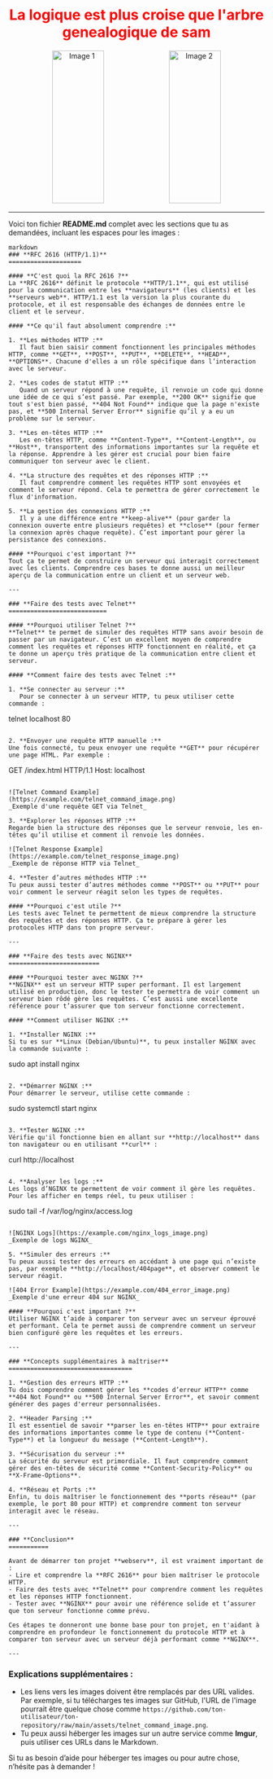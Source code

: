 <h1 align="center" style="color:#FF0000;">
   La logique est plus croise que l'arbre genealogique de sam
</h1>

<p align="center">
  <img src="https://cdn.intra.42.fr/users/74b82ba7e6ebf0bb551b411fd7d835e2/sheiles.jpg" alt="Image 1" width="45%" height="300px" style="border-radius: 10px;"/>
  <img src="https://github.com/Axeltheaxelotl/boite-a-foutre/blob/main/67d0591149b44087559381.gif?raw=true" alt="Image 2" width="45%" height="300px" style="border-radius: 10px;"/>
</p>

---

Voici ton fichier **README.md** complet avec les sections que tu as demandées, incluant les espaces pour les images :

```
markdown
### **RFC 2616 (HTTP/1.1)**  
====================

#### **C'est quoi la RFC 2616 ?**
La **RFC 2616** définit le protocole **HTTP/1.1**, qui est utilisé pour la communication entre les **navigateurs** (les clients) et les **serveurs web**. HTTP/1.1 est la version la plus courante du protocole, et il est responsable des échanges de données entre le client et le serveur.

#### **Ce qu'il faut absolument comprendre :**

1. **Les méthodes HTTP :**  
   Il faut bien saisir comment fonctionnent les principales méthodes HTTP, comme **GET**, **POST**, **PUT**, **DELETE**, **HEAD**, **OPTIONS**. Chacune d'elles a un rôle spécifique dans l’interaction avec le serveur.

2. **Les codes de statut HTTP :**  
   Quand un serveur répond à une requête, il renvoie un code qui donne une idée de ce qui s’est passé. Par exemple, **200 OK** signifie que tout s'est bien passé, **404 Not Found** indique que la page n'existe pas, et **500 Internal Server Error** signifie qu’il y a eu un problème sur le serveur.

3. **Les en-têtes HTTP :**  
   Les en-têtes HTTP, comme **Content-Type**, **Content-Length**, ou **Host**, transportent des informations importantes sur la requête et la réponse. Apprendre à les gérer est crucial pour bien faire communiquer ton serveur avec le client.

4. **La structure des requêtes et des réponses HTTP :**  
   Il faut comprendre comment les requêtes HTTP sont envoyées et comment le serveur répond. Cela te permettra de gérer correctement le flux d'information.

5. **La gestion des connexions HTTP :**  
   Il y a une différence entre **keep-alive** (pour garder la connexion ouverte entre plusieurs requêtes) et **close** (pour fermer la connexion après chaque requête). C’est important pour gérer la persistance des connexions.

#### **Pourquoi c'est important ?**
Tout ça te permet de construire un serveur qui interagit correctement avec les clients. Comprendre ces bases te donne aussi un meilleur aperçu de la communication entre un client et un serveur web.

---

### **Faire des tests avec Telnet**  
===========================

#### **Pourquoi utiliser Telnet ?**
**Telnet** te permet de simuler des requêtes HTTP sans avoir besoin de passer par un navigateur. C’est un excellent moyen de comprendre comment les requêtes et réponses HTTP fonctionnent en réalité, et ça te donne un aperçu très pratique de la communication entre client et serveur.

#### **Comment faire des tests avec Telnet :**

1. **Se connecter au serveur :**  
   Pour se connecter à un serveur HTTP, tu peux utiliser cette commande :
   ```
   telnet localhost 80
   ```

2. **Envoyer une requête HTTP manuelle :**  
   Une fois connecté, tu peux envoyer une requête **GET** pour récupérer une page HTML. Par exemple :
   ```
   GET /index.html HTTP/1.1
   Host: localhost
   ```

   ![Telnet Command Example](https://example.com/telnet_command_image.png)  
   _Exemple d'une requête GET via Telnet_

3. **Explorer les réponses HTTP :**  
   Regarde bien la structure des réponses que le serveur renvoie, les en-têtes qu’il utilise et comment il renvoie les données.

   ![Telnet Response Example](https://example.com/telnet_response_image.png)  
   _Exemple de réponse HTTP via Telnet_

4. **Tester d’autres méthodes HTTP :**  
   Tu peux aussi tester d’autres méthodes comme **POST** ou **PUT** pour voir comment le serveur réagit selon les types de requêtes.

#### **Pourquoi c'est utile ?**
Les tests avec Telnet te permettent de mieux comprendre la structure des requêtes et des réponses HTTP. Ça te prépare à gérer les protocoles HTTP dans ton propre serveur.

---

### **Faire des tests avec NGINX**  
=========================

#### **Pourquoi tester avec NGINX ?**
**NGINX** est un serveur HTTP super performant. Il est largement utilisé en production, donc le tester te permettra de voir comment un serveur bien rôdé gère les requêtes. C’est aussi une excellente référence pour t’assurer que ton serveur fonctionne correctement.

#### **Comment utiliser NGINX :**

1. **Installer NGINX :**  
   Si tu es sur **Linux (Debian/Ubuntu)**, tu peux installer NGINX avec la commande suivante :
   ```
   sudo apt install nginx
   ```

2. **Démarrer NGINX :**  
   Pour démarrer le serveur, utilise cette commande :
   ```
   sudo systemctl start nginx
   ```

3. **Tester NGINX :**  
   Vérifie qu'il fonctionne bien en allant sur **http://localhost** dans ton navigateur ou en utilisant **curl** :
   ```
   curl http://localhost
   ```

4. **Analyser les logs :**  
   Les logs d’NGINX te permettent de voir comment il gère les requêtes. Pour les afficher en temps réel, tu peux utiliser :
   ```
   sudo tail -f /var/log/nginx/access.log
   ```

   ![NGINX Logs](https://example.com/nginx_logs_image.png)  
   _Exemple de logs NGINX_

5. **Simuler des erreurs :**  
   Tu peux aussi tester des erreurs en accédant à une page qui n’existe pas, par exemple **http://localhost/404page**, et observer comment le serveur réagit.

   ![404 Error Example](https://example.com/404_error_image.png)  
   _Exemple d'une erreur 404 sur NGINX_

#### **Pourquoi c'est important ?**
Utiliser NGINX t’aide à comparer ton serveur avec un serveur éprouvé et performant. Cela te permet aussi de comprendre comment un serveur bien configuré gère les requêtes et les erreurs.

---

### **Concepts supplémentaires à maîtriser**  
==================================

1. **Gestion des erreurs HTTP :**
   Tu dois comprendre comment gérer les **codes d’erreur HTTP** comme **404 Not Found** ou **500 Internal Server Error**, et savoir comment générer des pages d'erreur personnalisées.

2. **Header Parsing :**
   Il est essentiel de savoir **parser les en-têtes HTTP** pour extraire des informations importantes comme le type de contenu (**Content-Type**) et la longueur du message (**Content-Length**).

3. **Sécurisation du serveur :**
   La sécurité du serveur est primordiale. Il faut comprendre comment gérer des en-têtes de sécurité comme **Content-Security-Policy** ou **X-Frame-Options**.

4. **Réseau et Ports :**
   Enfin, tu dois maîtriser le fonctionnement des **ports réseau** (par exemple, le port 80 pour HTTP) et comprendre comment ton serveur interagit avec le réseau.

---

### **Conclusion**  
===========

Avant de démarrer ton projet **webserv**, il est vraiment important de :
- Lire et comprendre la **RFC 2616** pour bien maîtriser le protocole HTTP.
- Faire des tests avec **Telnet** pour comprendre comment les requêtes et les réponses HTTP fonctionnent.
- Tester avec **NGINX** pour avoir une référence solide et t’assurer que ton serveur fonctionne comme prévu.

Ces étapes te donneront une bonne base pour ton projet, en t'aidant à comprendre en profondeur le fonctionnement du protocole HTTP et à comparer ton serveur avec un serveur déjà performant comme **NGINX**.

---
```

### Explications supplémentaires :
- Les liens vers les images doivent être remplacés par des URL valides. Par exemple, si tu télécharges tes images sur GitHub, l'URL de l'image pourrait être quelque chose comme `https://github.com/ton-utilisateur/ton-repository/raw/main/assets/telnet_command_image.png`.
- Tu peux aussi héberger les images sur un autre service comme **Imgur**, puis utiliser ces URLs dans le Markdown.

Si tu as besoin d’aide pour héberger tes images ou pour autre chose, n’hésite pas à demander !
